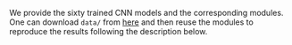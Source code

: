 We provide the sixty trained CNN models and the corresponding modules. \
One can download `data/` from [here](https://mega.nz/folder/ADMjESyC#LkCOzE0qVHs8DOXkN3l_WA) and then reuse the modules to reproduce the results following the description below. 